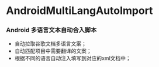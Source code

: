 # AndroidMultiLangAutoImport
### Android 多语言文本自动合入脚本
- 自动拉取谷歌文档多语言文案；
- 自动匹配项目中需要翻译的文案；
- 根据不同的语言自动注入填写到对应的xml文档中；
